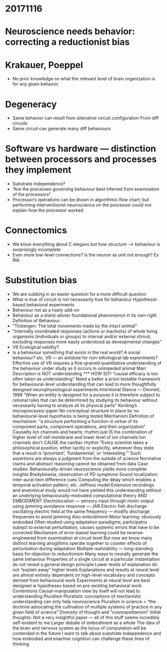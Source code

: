# 20171116
# Neuroscience needs behavior: correcting a reductionist bias
# Krakauer, Poeppel
- No prior knowledge on what the relevant level of brain organization is for any given behavior
# Degeneracy
- Same behavior can result from altenative circuit configuration
From diff circuits
- Same circuit can generate many diff behaviours
# Software vs hardware — distinction between processors and processes they implement
- Substrate independence?
- “Are the processes governing behaviour best inferred from examination of the processors”
- Processor’s operations can be drawn in algorithmic flow chart; but performing interventionist neuroscience on the processor could not explain how the processor worked
# Connectomics
- We know everything about C elegans but how structure —> behaviour is surprisingly incomplete
- Even more low-level connections? Is the neuron as unit not enough? Ex RIA
# Substitution bias
- We are subbing in an easier question for a more difficult quesiton
- What is true of circuit is not necessarily true for behaviour
Hypothesis-based behavioral experiments
- Behaviour not as a hasty add-on
- Behaviour as a stand-alone/ foundational phenomenon in its own right
Definition of Behaviour:
- “TInbergen: The total movements made by the intact animal”
- “Internally coordinated responses (actions or inactions) of whole living organisms (individuals or groups) to internal and/or external stimuli, excluding responses more easily understood as deveopmental changes”
- VR
Ecological validity?
- Is a behaviour something that exists in the real world? A social behaviour? etc.
VR — an antidote for non-ethological lab experiments?
Effective use of VR requires a fine-grained quantitative understanding of the behaviour under study as it occurs in unimpeded animal
Marr
Description is NOT understanding
*** HOW SO?
“causal efficacy is too often taken as understanding”
Need a better a priori testable framework for behavioural-level understanding that can lead to more thoughtfully designed neurophysiological experiments
Intentional Stance — Dennett, 1989
“When an entity is designed for a purpose it is therefore subject to rational rules that can be determined by studying its behaviour without necessarily having to analyze all its physical parts”
Kording’s microprocessor paper
No conceptual structure in place bc no behavioural-level hypothesis is being tested
Mechanism
Definition of mechanism: “a structure performing a function in virtue of its component parts, component operations, and their organization”
Causality
Ion channels and hearts; rhythm just IS the combination of higher level of cell membrane and lower level of ion channels
Ion channels don’t CAUSE the cardiac rhythm
“Every scientist takes a philosophical position, either tacitly or explicitly, whenever they state that a result is ‘ipmortant’, ‘fundamental’, or ‘interesting.’”
Such assertions are always a judgment from the outside of science
Normative claims and abstract reasoning cannot be obtained from data
Case studies: Behaviourally-driven neuroscience yields more complete insights
Bradykinesia; observation of PD symptoms
Sound localization: inter-aural tiem difference cues
Computing the delay which enables a temporal activation pattern, etc. Jeffress model
Extensive recordings and anatomical study would not have yielded this understanding without an underlying behaviourally-motivated computational theory
AND EMBODIMENT
Electrolocation — sensory input through motor output using jamming avoidance response — JAR
Electric fish discharge oscillating electric field at the same frequency — modify discharge frequenies to avoid jamming
Also embodiment
Motor learning:  obviously embodied
Often studied using adaptation paradigms; participatns subejct to external perturbation, causes systemic errors that have to be corrected
Mechanism of error-based learning could be reverse-engineered from examination at circuit level
But now we know many distinct learning alrogithms operate together to counter effects of perturbation during adaptation
Multiple realizability — long-standing basis for objection to reductionism
Many ways to neurally generate the same behaviour
Properties of a single circuit at a particular instantiation do not reveal a general design principle
Lower levels of explanation do not “explain away” higher levels
Explanations and results at neural level are almost entirely dependent on high-level vocabulary and concepts derived from behavioural work
Experiments at neural level are best designed w hypotheses based on pre-existing behavioral work
Contentions
Causal-manipulation view by itself will not lead to understanding
Pluralism
Pluralistic conceptions of mechanistic understanding can only help neuroscience
Pluralism in science = “the doctrine advocating the cultivation of multiple systems of practice in any given field of science”
Diversity of thought and “cosmopolitanism”
Initial thoughts:
Not a very insightful paper — all of this stuff seems incredibly self-evident to me
Larger debate of embodiment as a whole
The idea of the brain and nervous system as the locus of computation will be contended in the future
I want to talk about substrate independence and how embodied and enactive cognition can challenge these lines of thinking
